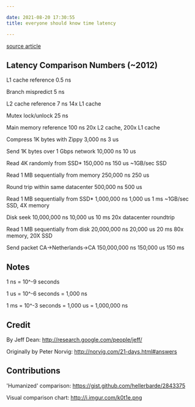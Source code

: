 ```yaml
---

date: 2021-08-20 17:30:55
title: everyone should know time latency

---
```


[source article](https://medium.com/walmartglobaltech/https-medium-com-kharekartik-rocksdb-and-embedded-databases-1a0f8e6ea74f)

Latency Comparison Numbers (~2012)
----------------------------------
L1 cache reference                           0.5 ns

Branch mispredict                            5   ns

L2 cache reference                           7   ns                      14x L1 cache

Mutex lock/unlock                           25   ns

Main memory reference                      100   ns                      20x L2 cache, 200x L1 cache

Compress 1K bytes with Zippy             3,000   ns        3 us

Send 1K bytes over 1 Gbps network       10,000   ns       10 us

Read 4K randomly from SSD*             150,000   ns      150 us          ~1GB/sec SSD

Read 1 MB sequentially from memory     250,000   ns      250 us

Round trip within same datacenter      500,000   ns      500 us

Read 1 MB sequentially from SSD*     1,000,000   ns    1,000 us    1 ms  ~1GB/sec SSD, 4X memory

Disk seek                           10,000,000   ns   10,000 us   10 ms  20x datacenter roundtrip

Read 1 MB sequentially from disk    20,000,000   ns   20,000 us   20 ms  80x memory, 20X SSD

Send packet CA->Netherlands->CA    150,000,000   ns  150,000 us  150 ms

Notes
-----
1 ns = 10^-9 seconds

1 us = 10^-6 seconds = 1,000 ns

1 ms = 10^-3 seconds = 1,000 us = 1,000,000 ns

Credit
------
By Jeff Dean:               http://research.google.com/people/jeff/

Originally by Peter Norvig: http://norvig.com/21-days.html#answers

Contributions
-------------
'Humanized' comparison:  https://gist.github.com/hellerbarde/2843375

Visual comparison chart: http://i.imgur.com/k0t1e.png